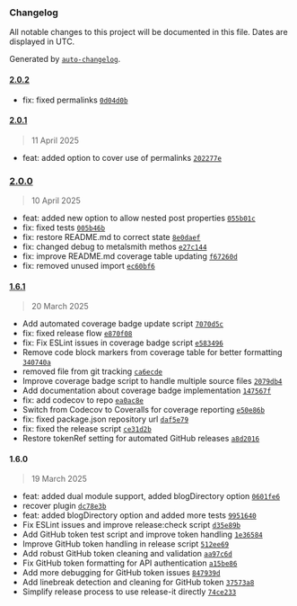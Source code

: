 ### Changelog

All notable changes to this project will be documented in this file. Dates are displayed in UTC.

Generated by [`auto-changelog`](https://github.com/CookPete/auto-changelog).

#### [2.0.2](https://github.com/wernerglinka/metalsmith-blog-lists/compare/2.0.1...2.0.2)

- fix: fixed permalinks [`0d04d0b`](https://github.com/wernerglinka/metalsmith-blog-lists/commit/0d04d0b0b04044b4ead8e9672732eef887a8dfcf)

#### [2.0.1](https://github.com/wernerglinka/metalsmith-blog-lists/compare/2.0.0...2.0.1)

> 11 April 2025

- feat: added option to cover use of permalinks [`202277e`](https://github.com/wernerglinka/metalsmith-blog-lists/commit/202277e0ba9382ca24f9859c00cb2ee5470680f5)

### [2.0.0](https://github.com/wernerglinka/metalsmith-blog-lists/compare/1.6.1...2.0.0)

> 10 April 2025

- feat: added new option to allow nested post properties [`055b01c`](https://github.com/wernerglinka/metalsmith-blog-lists/commit/055b01c2ca8bd01f8e0088582fb4fec0e1351f5c)
- fix: fixed tests [`005b46b`](https://github.com/wernerglinka/metalsmith-blog-lists/commit/005b46ba483a32ea1c3f65b902eec5d98f8e1489)
- fix: restore README.md to correct state [`8e0daef`](https://github.com/wernerglinka/metalsmith-blog-lists/commit/8e0daefaa62b73a541cb29e2a3a0c7c35a342a54)
- fix: changed debug to metalsmith methos [`e27c144`](https://github.com/wernerglinka/metalsmith-blog-lists/commit/e27c144adc78dec66d9830cfba089633277d0d7d)
- fix: improve README.md coverage table updating [`f67260d`](https://github.com/wernerglinka/metalsmith-blog-lists/commit/f67260dd6b824f1b74726cf5bc6f84af2cf96954)
- fix: removed unused import [`ec60bf6`](https://github.com/wernerglinka/metalsmith-blog-lists/commit/ec60bf6153431e9ba66a2f76f3fe514729a67193)

#### [1.6.1](https://github.com/wernerglinka/metalsmith-blog-lists/compare/1.6.0...1.6.1)

> 20 March 2025

- Add automated coverage badge update script [`7070d5c`](https://github.com/wernerglinka/metalsmith-blog-lists/commit/7070d5cf2efb44b1a0e486c560925daeda0d7bf0)
- fix: fixed release flow [`e870f08`](https://github.com/wernerglinka/metalsmith-blog-lists/commit/e870f08aa6333c7ca1572a24be9f0a863b202e3e)
- fix: Fix ESLint issues in coverage badge script [`e583496`](https://github.com/wernerglinka/metalsmith-blog-lists/commit/e583496acf65f9a040e1c5fc53ceacc2132e6dae)
- Remove code block markers from coverage table for better formatting [`340740a`](https://github.com/wernerglinka/metalsmith-blog-lists/commit/340740ab63d8e4cf000cd3d2096f9afb9e7d8384)
- removed file from git tracking [`ca6ecde`](https://github.com/wernerglinka/metalsmith-blog-lists/commit/ca6ecde57ad70d6d49c00f19a09b4b916e2d709e)
- Improve coverage badge script to handle multiple source files [`2079db4`](https://github.com/wernerglinka/metalsmith-blog-lists/commit/2079db42c9b023c8b96f9b6c8a431146d940ba1a)
- Add documentation about coverage badge implementation [`147567f`](https://github.com/wernerglinka/metalsmith-blog-lists/commit/147567fea6e290e03f9a5293891e2318726fd06a)
- fix: add codecov to repo [`ea0ac8e`](https://github.com/wernerglinka/metalsmith-blog-lists/commit/ea0ac8ea6ee39ab0c94594c46ba930562f69775b)
- Switch from Codecov to Coveralls for coverage reporting [`e50e86b`](https://github.com/wernerglinka/metalsmith-blog-lists/commit/e50e86b1c452490d1e36b96c7f1eaeb014d9e120)
- fix: fixed package.json repository url [`daf5e79`](https://github.com/wernerglinka/metalsmith-blog-lists/commit/daf5e79f406bf8669a2225639f1fbabc5fde02e8)
- fix: fixed the release script [`ce31d2b`](https://github.com/wernerglinka/metalsmith-blog-lists/commit/ce31d2bf8172a672228fe8e70b4a108d4d7b02bb)
- Restore tokenRef setting for automated GitHub releases [`a8d2016`](https://github.com/wernerglinka/metalsmith-blog-lists/commit/a8d201697e4dc1035b9bea2c2058833721aae911)

#### 1.6.0

> 19 March 2025

- feat: added dual module support, added blogDirectory option [`0601fe6`](https://github.com/wernerglinka/metalsmith-blog-lists/commit/0601fe669ff334db448de06e07e457b83e0e9413)
- recover plugin [`dc78e3b`](https://github.com/wernerglinka/metalsmith-blog-lists/commit/dc78e3b38b593b347ebad2d8fca54b1cc9085647)
- feat: added blogDirectory option and added more tests [`9951640`](https://github.com/wernerglinka/metalsmith-blog-lists/commit/9951640d2911ffb3453c6b07cc520be85a054012)
- Fix ESLint issues and improve release:check script [`d35e89b`](https://github.com/wernerglinka/metalsmith-blog-lists/commit/d35e89b9070b8d420db41e7f71f47ebfa6714e1e)
- Add GitHub token test script and improve token handling [`1e36584`](https://github.com/wernerglinka/metalsmith-blog-lists/commit/1e365842b44684b1d4f1451e0a47921ad0de74a8)
- Improve GitHub token handling in release script [`512ee69`](https://github.com/wernerglinka/metalsmith-blog-lists/commit/512ee69a885195d2bcdcff3ee02960763bb922eb)
- Add robust GitHub token cleaning and validation [`aa97c6d`](https://github.com/wernerglinka/metalsmith-blog-lists/commit/aa97c6dc55171bd436614007973dfc0f20105fb6)
- Fix GitHub token formatting for API authentication [`a15be86`](https://github.com/wernerglinka/metalsmith-blog-lists/commit/a15be86dd6a5dfd0b4ac65b8d25072da17e17108)
- Add more debugging for GitHub token issues [`847939d`](https://github.com/wernerglinka/metalsmith-blog-lists/commit/847939dc3fef0fe3a80a7fe1ab4fee75b108f50b)
- Add linebreak detection and cleaning for GitHub token [`37573a8`](https://github.com/wernerglinka/metalsmith-blog-lists/commit/37573a80d7d2a7b9a616a55c191ee15cff2aecd4)
- Simplify release process to use release-it directly [`74ce233`](https://github.com/wernerglinka/metalsmith-blog-lists/commit/74ce2338675c9f971d43d6231c5a7e267d57a9a8)
